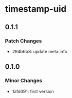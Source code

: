 # timestamp-uid

## 0.1.1

### Patch Changes

- 294b6b8: update meta info

## 0.1.0

### Minor Changes

- 1afd091: first version
